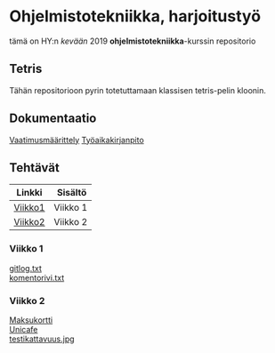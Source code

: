 # Ohjelmistotekniikka, harjoitustyö
tämä on HY:n *kevään* 2019 **ohjelmistotekniikka**-kurssin repositorio

## Tetris
Tähän repositorioon pyrin totetuttamaan klassisen tetris-pelin kloonin.

## Dokumentaatio
[Vaatimusmäärittely](https://github.com/kordaniel/ot-harjoitustyo/blob/master/dokumentaatio/vaatimusmaarittely.md)
[Työaikakirjanpito](https://github.com/kordaniel/ot-harjoitustyo/blob/master/dokumentaatio/tuntikirjanpito.md)

## Tehtävät
Linkki | Sisältö
-------|--------
[Viikko1](http://github.com/kordaniel/ot-harjoitustyo/tree/master/laskarit/viikko1)|Viikko 1
[Viikko2](http://github.com/kordaniel/ot-harjoitustyo/tree/master/laskarit/viikko2)|Viikko 2

### Viikko 1
[gitlog.txt](https://github.com/kordaniel/ot-harjoitustyo/blob/master/laskarit/viikko1/gitlog.txt)  
[komentorivi.txt](https://github.com/kordaniel/ot-harjoitustyo/blob/master/laskarit/viikko1/komentorivi.txt)

### Viikko 2
[Maksukortti](https://github.com/kordaniel/ot-harjoitustyo/blob/master/laskarit/viikko2/Maksukortti)  
[Unicafe](https://github.com/kordaniel/ot-harjoitustyo/blob/master/laskarit/viikko2/Unicafe)  
[testikattavuus.jpg](https://github.com/kordaniel/ot-harjoitustyo/blob/master/laskarit/viikko2/testikattavuus.jpg)
